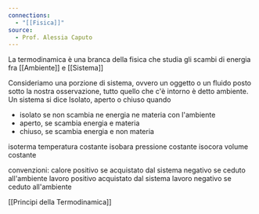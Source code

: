 ```yaml
---
connections:
  - "[[Fisica]]"
source:
  - Prof. Alessia Caputo
---
```

La termodinamica è una branca della fisica che studia gli scambi di energia fra [[Ambiente]] e [[Sistema]]

Consideriamo una porzione di sistema, ovvero un oggetto o un fluido posto sotto la nostra osservazione, tutto quello che c'è intorno è detto ambiente.
Un sistema si dice Isolato, aperto o chiuso quando
- isolato se non scambia ne energia ne materia con l'ambiente
- aperto, se scambia energia e materia
- chiuso, se scambia energia e non materia

isoterma temperatura costante
isobara pressione costante
isocora volume costante

convenzioni:
calore positivo se acquistato dal sistema
negativo se ceduto all'ambiente
lavoro positivo acquistato dal sistema 
lavoro negativo se ceduto all'ambiente

[[Principi della Termodinamica]]